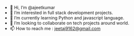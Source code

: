 - 👋 Hi, I’m @ajeetkumar
- 👀 I’m interested in full stack development projects.
- 🌱 I’m currently learning Python and javascript language.
- 💞️ I’m looking to collaborate on tech projects around world.
- 📫 How to reach me : jeetaj9162@gmail.com

<!---
ajeetkumarak/ajeetkumarak is a ✨ special ✨ repository because its `README.md` (this file) appears on your GitHub profile.
You can click the Preview link to take a look at your changes.
--->
